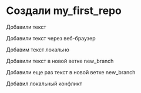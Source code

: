 # Создали my_first_repo

Добавили текст 

Добавили текст через веб-браузер

Добавим текст локально

Добавили текст в новой ветке new_branch


Добавили еще раз текст в новой ветке new_branch

Добавил локальный конфликт